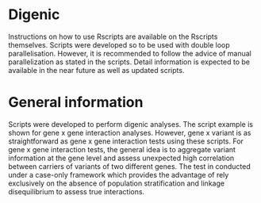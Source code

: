 # Digenic

Instructions on how to use Rscripts are available on the Rscripts themselves. 
Scripts were developed so to be used with double loop parallelisation. 
However, it is recommended to follow the advice of manual parallelization as stated in the scripts. 
Detail information is expected to be available in the near future as well as updated scripts.


# General information

Scripts were developed to perform digenic analyses. The script example is shown for gene x gene interaction analyses. However, gene x variant is as straightforward as gene x gene interaction tests using these scripts. 
For gene x gene interaction tests, the general idea is to aggregate variant information at the gene level and assess unexpected high correlation between carriers of variants of two different genes. The test in conducted under a case-only framework which provides the advantage of rely exclusively on the absence of population stratification and linkage disequilibrium to assess true interactions.
